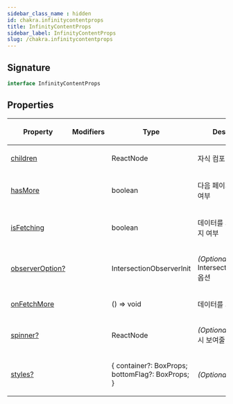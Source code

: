 ```yaml
---
sidebar_class_name : hidden
id: chakra.infinitycontentprops
title: InfinityContentProps
sidebar_label: InfinityContentProps
slug: /chakra.infinitycontentprops
---
```






## Signature

```typescript
interface InfinityContentProps 
```

## Properties

<table><thead><tr><th>

Property


</th><th>

Modifiers


</th><th>

Type


</th><th>

Description


</th></tr></thead>
<tbody><tr><td>

[children](./chakra.infinitycontentprops.children)


</td><td>


</td><td>

ReactNode


</td><td>

자식 컴포넌트


</td></tr>
<tr><td>

[hasMore](./chakra.infinitycontentprops.hasmore)


</td><td>


</td><td>

boolean


</td><td>

다음 페이지가 있는지 여부


</td></tr>
<tr><td>

[isFetching](./chakra.infinitycontentprops.isfetching)


</td><td>


</td><td>

boolean


</td><td>

데이터를 가져오고 있는지 여부


</td></tr>
<tr><td>

[observerOption?](./chakra.infinitycontentprops.observeroption)


</td><td>


</td><td>

IntersectionObserverInit


</td><td>

_(Optional)_ IntersectionObserver 옵션


</td></tr>
<tr><td>

[onFetchMore](./chakra.infinitycontentprops.onfetchmore)


</td><td>


</td><td>

() =&gt; void


</td><td>

데이터를 가져오는 함수


</td></tr>
<tr><td>

[spinner?](./chakra.infinitycontentprops.spinner)


</td><td>


</td><td>

ReactNode


</td><td>

_(Optional)_ isFetching 시 보여줄 스피너


</td></tr>
<tr><td>

[styles?](./chakra.infinitycontentprops.styles)


</td><td>


</td><td>

\{ container?: BoxProps; bottomFlag?: BoxProps; \}


</td><td>

_(Optional)_ 스타일


</td></tr>
</tbody></table>

